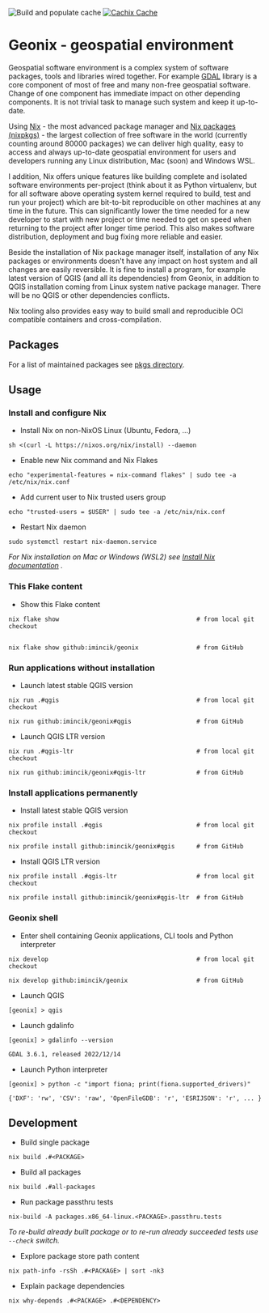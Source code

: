 ![Build and populate cache](https://github.com/imincik/geonix/workflows/Build%20and%20populate%20cache/badge.svg)
[![Cachix Cache](https://img.shields.io/badge/cachix-geonix-blue.svg)](https://geonix.cachix.org)

# Geonix - geospatial environment

Geospatial software environment is a complex system of software packages, tools
and libraries wired together. For example [GDAL](https://gdal.org/) library is a
core component of most of free and many non-free geospatial software. Change of
one component has immediate impact on other depending components. It is not
trivial task to manage such system and keep it up-to-date.

Using [Nix](https://nixos.org/) - the most advanced package manager and [Nix
packages (nixpkgs)](https://github.com/NixOS/nixpkgs) - the largest collection
of free software in the world (currently counting around 80000 packages) we can
deliver high quality, easy to access and always up-to-date geospatial
environment for users and developers running any Linux distribution, Mac (soon)
and Windows WSL.

I addition, Nix offers unique features like building complete and isolated
software environments per-project (think about it as Python virtualenv, but for
all software above operating system kernel required to build, test and run your
project) which are bit-to-bit reproducible on other machines at any time in the
future. This can significantly lower the time needed for a new developer to
start with new project or time needed to get on speed when returning to the
project after longer time period. This also makes software distribution,
deployment and bug fixing more reliable and easier.

Beside the installation of Nix package manager itself, installation of any Nix
packages or environments doesn't have any impact on host system and all changes
are easily reversible. It is fine to install a program, for example latest
version of QGIS (and all its dependencies) from Geonix, in addition to QGIS
installation coming from Linux system native package manager. There will be no
QGIS or other dependencies conflicts.

Nix tooling also provides easy way to build small and reproducible OCI
compatible containers and cross-compilation.


## Packages

For a list of maintained packages see [pkgs directory](pkgs/).


## Usage

### Install and configure Nix

* Install Nix on non-NixOS Linux (Ubuntu, Fedora, ...)
```
sh <(curl -L https://nixos.org/nix/install) --daemon
```

* Enable new Nix command and Nix Flakes
```
echo "experimental-features = nix-command flakes" | sudo tee -a /etc/nix/nix.conf
```

* Add current user to Nix trusted users group
```
echo "trusted-users = $USER" | sudo tee -a /etc/nix/nix.conf
```

* Restart Nix daemon
```
sudo systemctl restart nix-daemon.service
```

_For Nix installation on Mac or Windows (WSL2) see
[Install Nix documentation](https://nix.dev/tutorials/install-nix#install-nix) ._

### This Flake content

* Show this Flake content
```
nix flake show                                      # from local git checkout


nix flake show github:imincik/geonix                # from GitHub
```


### Run applications without installation

* Launch latest stable QGIS version
```
nix run .#qgis                                      # from local git checkout

nix run github:imincik/geonix#qgis                  # from GitHub
```

* Launch QGIS LTR version
```
nix run .#qgis-ltr                                  # from local git checkout

nix run github:imincik/geonix#qgis-ltr              # from GitHub
```

### Install applications permanently

* Install latest stable QGIS version
```
nix profile install .#qgis                          # from local git checkout

nix profile install github:imincik/geonix#qgis      # from GitHub
```

* Install QGIS LTR version
```
nix profile install .#qgis-ltr                      # from local git checkout

nix profile install github:imincik/geonix#qgis-ltr  # from GitHub
```

### Geonix shell

* Enter shell containing Geonix applications, CLI tools and Python interpreter
```
nix develop                                         # from local git checkout

nix develop github:imincik/geonix                   # from GitHub
```

* Launch QGIS
```
[geonix] > qgis
```

* Launch gdalinfo
```
[geonix] > gdalinfo --version

GDAL 3.6.1, released 2022/12/14
```

* Launch Python interpreter
```
[geonix] > python -c "import fiona; print(fiona.supported_drivers)"

{'DXF': 'rw', 'CSV': 'raw', 'OpenFileGDB': 'r', 'ESRIJSON': 'r', ... }
```


## Development

* Build single package
```
nix build .#<PACKAGE>
```

* Build all packages
```
nix build .#all-packages
```

* Run package passthru tests
```
nix-build -A packages.x86_64-linux.<PACKAGE>.passthru.tests
```

_To re-build already built package or to re-run already succeeded tests use
`--check` switch._

* Explore package store path content
```
nix path-info -rsSh .#<PACKAGE> | sort -nk3
```

* Explain package dependencies
```
nix why-depends .#<PACKAGE> .#<DEPENDENCY>
```
